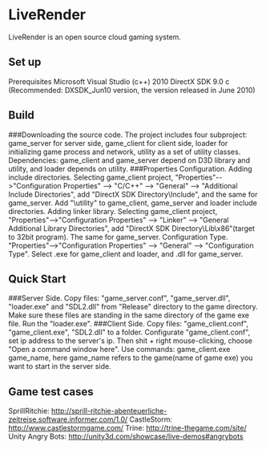 LiveRender
==========
LiveRender is an open source cloud gaming system.

Set up
------
Prerequisites
Microsoft Visual Studio (c++) 2010
DirectX SDK 9.0 c (Recommended: DXSDK_Jun10 version, the version released in June 2010)

Build
-----
###Downloading the source code.
The project includes four subproject: game_server for server side, game_client for client side, loader for initializing game process and network, utility as a set of utility classes. Dependencies: game_client and game_server depend on D3D library and utility, and loader depends on utility. 
###Properties Configuration.
Adding include directories. 
Selecting game_client project, "Properties"-->"Configuration Properties" --> "C/C++" --> "General" --> "Additional Include Directories", add "DirectX SDK Directory\Include", and the same for game_server. Add "\utility" to game_client, game_server and loader include directories.
Adding linker library. 
Selecting game_client project, "Properties"-->"Configuration Properties" --> "Linker" --> "General Additional Library Directories", add "DirectX SDK Directory\Lib\x86"(target to 32bit program). The same for game_server.
Configuration Type. "Properties"-->"Configuration Properties" --> "General" --> "Configuration Type". Select .exe for game_client and loader, and .dll for game_server.

Quick Start
-----------
###Server Side.
Copy files: "game_server.conf", "game_server.dll", "loader.exe" and "SDL2.dll" from "Release" directory to the game directory. Make sure these files are standing in the same directory of the game exe file. Run the "loader.exe".
###Client Side.
Copy files: "game_client.conf", "game_client.exe", "SDL2.dll" to a folder. Configurate "game_client.conf", set ip address to the server's ip. Then shit + right mouse-clicking, choose "Open a command window here". Use commands: game_client.exe game_name, here game_name refers to the game(name of game exe) you want to start in the server side.

Game test cases
---------------
SprillRitchie: http://sprill-ritchie-abenteuerliche-zeitreise.software.informer.com/1.0/
CastleStorm: http://www.castlestormgame.com/
Trine: http://trine-thegame.com/site/
Unity Angry Bots: http://unity3d.com/showcase/live-demos#angrybots
